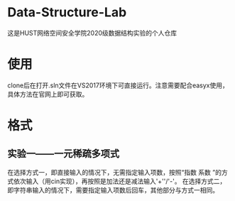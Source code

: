 # Data-Structure-Lab
这是HUST网络空间安全学院2020级数据结构实验的个人仓库
# 使用
clone后在打开.sln文件在VS2017环境下可直接运行。注意需要配合easyx使用，具体方法在官网上即可获取。
# 格式
## 实验一——一元稀疏多项式
在选择方式一，即直接输入的情况下，无需指定输入项数，按照“指数 系数 ”的方式依次输入（用cin实现），再按照是加法还是减法输入'+''/'-'。
在选择方式二，即字符串输入的情况下，需要指定输入项数后回车，其他部分与方式一相同。
